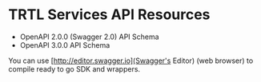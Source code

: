 # TRTL Services API Resources
- OpenAPI 2.0.0 (Swagger 2.0) API Schema 
- OpenAPI 3.0.0 API Schema

You can use [http://editor.swagger.io](Swagger's Editor) (web browser) to compile ready to go SDK and wrappers.